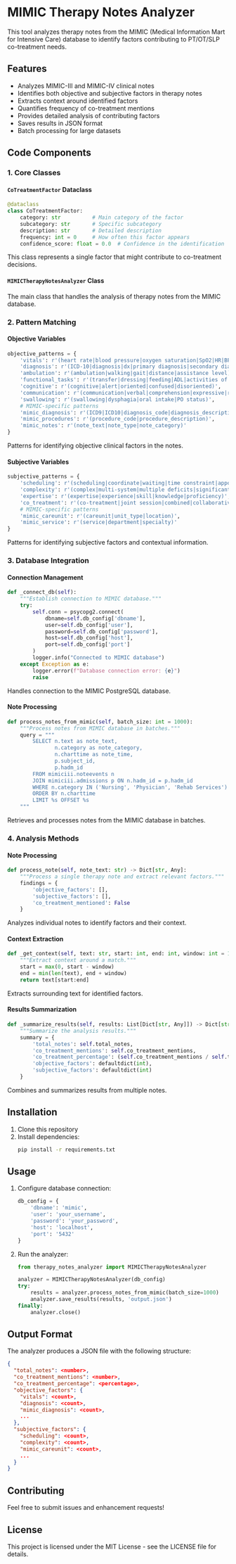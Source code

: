 # MIMIC Therapy Notes Analyzer

This tool analyzes therapy notes from the MIMIC (Medical Information Mart for Intensive Care) database to identify factors contributing to PT/OT/SLP co-treatment needs.

## Features

- Analyzes MIMIC-III and MIMIC-IV clinical notes
- Identifies both objective and subjective factors in therapy notes
- Extracts context around identified factors
- Quantifies frequency of co-treatment mentions
- Provides detailed analysis of contributing factors
- Saves results in JSON format
- Batch processing for large datasets

## Code Components

### 1. Core Classes

#### `CoTreatmentFactor` Dataclass
```python
@dataclass
class CoTreatmentFactor:
    category: str          # Main category of the factor
    subcategory: str       # Specific subcategory
    description: str       # Detailed description
    frequency: int = 0     # How often this factor appears
    confidence_score: float = 0.0  # Confidence in the identification
```
This class represents a single factor that might contribute to co-treatment decisions.

#### `MIMICTherapyNotesAnalyzer` Class
The main class that handles the analysis of therapy notes from the MIMIC database.

### 2. Pattern Matching

#### Objective Variables
```python
objective_patterns = {
    'vitals': r'(heart rate|blood pressure|oxygen saturation|SpO2|HR|BP|O2)',
    'diagnosis': r'(ICD-10|diagnosis|dx|primary diagnosis|secondary diagnosis)',
    'ambulation': r'(ambulation|walking|gait|distance|assistance level)',
    'functional_tasks': r'(transfer|dressing|feeding|ADL|activities of daily living)',
    'cognitive': r'(cognitive|alert|oriented|confused|disoriented)',
    'communication': r'(communication|verbal|comprehension|expressive|receptive)',
    'swallowing': r'(swallowing|dysphagia|oral intake|PO status)',
    # MIMIC-specific patterns
    'mimic_diagnosis': r'(ICD9|ICD10|diagnosis_code|diagnosis_description)',
    'mimic_procedures': r'(procedure_code|procedure_description)',
    'mimic_notes': r'(note_text|note_type|note_category)'
}
```
Patterns for identifying objective clinical factors in the notes.

#### Subjective Variables
```python
subjective_patterns = {
    'scheduling': r'(scheduling|coordinate|waiting|time constraint|appointment)',
    'complexity': r'(complex|multi-system|multiple deficits|significant|challenging)',
    'expertise': r'(expertise|experience|skill|knowledge|proficiency)',
    'co_treatment': r'(co-treatment|joint session|combined|collaborative|team approach)',
    # MIMIC-specific patterns
    'mimic_careunit': r'(careunit|unit_type|location)',
    'mimic_service': r'(service|department|specialty)'
}
```
Patterns for identifying subjective factors and contextual information.

### 3. Database Integration

#### Connection Management
```python
def _connect_db(self):
    """Establish connection to MIMIC database."""
    try:
        self.conn = psycopg2.connect(
            dbname=self.db_config['dbname'],
            user=self.db_config['user'],
            password=self.db_config['password'],
            host=self.db_config['host'],
            port=self.db_config['port']
        )
        logger.info("Connected to MIMIC database")
    except Exception as e:
        logger.error(f"Database connection error: {e}")
        raise
```
Handles connection to the MIMIC PostgreSQL database.

#### Note Processing
```python
def process_notes_from_mimic(self, batch_size: int = 1000):
    """Process notes from MIMIC database in batches."""
    query = """
        SELECT n.text as note_text, 
               n.category as note_category,
               n.charttime as note_time,
               p.subject_id,
               p.hadm_id
        FROM mimiciii.noteevents n
        JOIN mimiciii.admissions p ON n.hadm_id = p.hadm_id
        WHERE n.category IN ('Nursing', 'Physician', 'Rehab Services')
        ORDER BY n.charttime
        LIMIT %s OFFSET %s
    """
```
Retrieves and processes notes from the MIMIC database in batches.

### 4. Analysis Methods

#### Note Processing
```python
def process_note(self, note_text: str) -> Dict[str, Any]:
    """Process a single therapy note and extract relevant factors."""
    findings = {
        'objective_factors': [],
        'subjective_factors': [],
        'co_treatment_mentioned': False
    }
```
Analyzes individual notes to identify factors and their context.

#### Context Extraction
```python
def _get_context(self, text: str, start: int, end: int, window: int = 100) -> str:
    """Extract context around a match."""
    start = max(0, start - window)
    end = min(len(text), end + window)
    return text[start:end]
```
Extracts surrounding text for identified factors.

#### Results Summarization
```python
def _summarize_results(self, results: List[Dict[str, Any]]) -> Dict[str, Any]:
    """Summarize the analysis results."""
    summary = {
        'total_notes': self.total_notes,
        'co_treatment_mentions': self.co_treatment_mentions,
        'co_treatment_percentage': (self.co_treatment_mentions / self.total_notes * 100) if self.total_notes > 0 else 0,
        'objective_factors': defaultdict(int),
        'subjective_factors': defaultdict(int)
    }
```
Combines and summarizes results from multiple notes.

## Installation

1. Clone this repository
2. Install dependencies:
   ```bash
   pip install -r requirements.txt
   ```

## Usage

1. Configure database connection:
   ```python
   db_config = {
       'dbname': 'mimic',
       'user': 'your_username',
       'password': 'your_password',
       'host': 'localhost',
       'port': '5432'
   }
   ```

2. Run the analyzer:
   ```python
   from therapy_notes_analyzer import MIMICTherapyNotesAnalyzer
   
   analyzer = MIMICTherapyNotesAnalyzer(db_config)
   try:
       results = analyzer.process_notes_from_mimic(batch_size=1000)
       analyzer.save_results(results, 'output.json')
   finally:
       analyzer.close()
   ```

## Output Format

The analyzer produces a JSON file with the following structure:
```json
{
  "total_notes": <number>,
  "co_treatment_mentions": <number>,
  "co_treatment_percentage": <percentage>,
  "objective_factors": {
    "vitals": <count>,
    "diagnosis": <count>,
    "mimic_diagnosis": <count>,
    ...
  },
  "subjective_factors": {
    "scheduling": <count>,
    "complexity": <count>,
    "mimic_careunit": <count>,
    ...
  }
}
```

## Contributing

Feel free to submit issues and enhancement requests!

## License

This project is licensed under the MIT License - see the LICENSE file for details. 